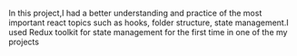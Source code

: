 In this project,I had a better understanding and practice of the most important react topics such as hooks, folder structure, state management.I used Redux toolkit for state management for the first time in one of the my projects
